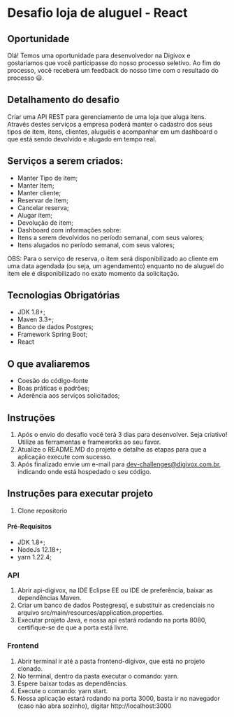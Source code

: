 # Desafio loja de aluguel - React

## Oportunidade

Olá! Temos uma oportunidade para desenvolvedor na Digivox e gostaríamos que você participasse do nosso processo seletivo. Ao fim do processo, você receberá um feedback do nosso time com o resultado do processo 😃.

## Detalhamento do desafio

Criar uma API REST para gerenciamento de uma loja que aluga itens. Através destes serviços a empresa poderá manter o cadastro dos seus tipos de item, itens, clientes, aluguéis e acompanhar em um dashboard o que está sendo devolvido e alugado em tempo real.

## Serviços a serem criados:

 - Manter Tipo de item;
 - Manter Item;
 - Manter cliente;
 - Reservar de item;
 - Cancelar reserva;
 - Alugar item;
 - Devolução de item;
 - Dashboard com informações sobre: 
  - Itens a serem devolvidos no período semanal, com seus valores;
  - Itens alugados no período semanal, com seus valores;

OBS: Para o serviço de reserva, o item será disponibilizado ao cliente em uma data agendada (ou seja, um agendamento) enquanto no de aluguel do item ele é disponibilizado no exato momento da solicitação.

## Tecnologias Obrigatórias

 - JDK 1.8+;
 - Maven 3.3+;
 - Banco de dados Postgres;
 - Framework Spring Boot;
 - React

## O que avaliaremos

 - Coesão do código-fonte
 - Boas práticas e padrões;
 - Aderência aos serviços solicitados;

## Instruções

1. Após o envio do desafio você terá 3 dias para desenvolver. Seja criativo! Utilize as ferramentas e frameworks ao seu favor.
2. Atualize o README.MD do projeto e detalhe as etapas para que a aplicação execute com sucesso.
3. Após finalizado envie um e-mail para dev-challenges@digivox.com.br, indicando onde está hospedado o seu código.

## Instruções para executar projeto

1. Clone repositorio

#### Pré-Requisitos

- JDK 1.8+;
- NodeJs 12.18+;
- yarn 1.22.4;

### API

1. Abrir api-digivox, na IDE Eclipse EE ou IDE de preferência, baixar as dependências Maven.
2. Criar um banco de dados Postegresql, e substituir as credenciais no arquivo src/main/resources/application.properties.
3. Executar projeto Java, e nossa api estará rodando na porta 8080, certifique-se de que a porta está livre.

### Frontend

1. Abrir terminal ir até a pasta frontend-digivox, que está no projeto clonado.
2. No terminal, dentro da pasta executar o comando: yarn.
3. Espere baixar todas as dependências.
4. Execute o comando: yarn start.
5. Nossa aplicação estará rodando na porta 3000, basta ir no navegador (caso não abra sozinho), digitar http://localhost:3000


